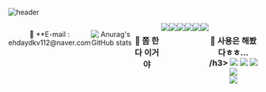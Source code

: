 ![header](https://capsule-render.vercel.app/api?type=waving&text=강태진(TaeJin-Kang)&color=random&fontAlign=70&fontSize=40&fontColor=ffffff&animation=blink&height=130)

<div align=center style="display:flex">
<p>
📮  **E-mail : ehdaydkv112@naver.com
</p>
<br>



<div align="center" style="display:flex">
    
![Anurag's GitHub stats](https://github-readme-stats.vercel.app/api?username=ehdaydkv112&show_icons=true&count_private=true&theme=nightowl&hide=prs,issues)

</div>





<h3 align=center>🎇 쫌 한다 이거야</h3>
<div align=center style="display:flex">


<img src="https://img.shields.io/badge/JavaScript-F7DF1E?style=flat-square&logo=JavaScript&logoColor=white"/>
<img src="https://img.shields.io/badge/Node.js-339933?style=flat-square&logo=Node.js&logoColor=white"/>
<img src="https://img.shields.io/badge/MongoDB-47A248?style=flat-square&logo=MongoDB&logoColor=white"/>
<img src="https://img.shields.io/badge/HTML5-E34F26?style=flat-square&logo=HTML5&logoColor=white"/>
<img src="https://img.shields.io/badge/CSS3-1572B6?style=flat-square&logo=CSS3&logoColor=white"/>
<img src="https://img.shields.io/badge/Git-F05032?style=flat-square&logo=Git&logoColor=white"/>


<h3>  🙋 사용은 해봤다ㅎㅎ... /h3>
    
<img src="https://img.shields.io/badge/TypeScript-3178C6?style=flat-square&logo=TypeScript&logoColor=white"/>
<img src="https://img.shields.io/badge/Flask-000000?style=flat-square&logo=Flask&logoColor=white"/>
<img src="https://img.shields.io/badge/jQuery-0769AD?style=flat-square&logo=jQuery&logoColor=white"/>
<img src="https://img.shields.io/badge/Python-3776AB?style=flat-square&logo=Python&logoColor=white"/>
<br>
<img src="https://img.shields.io/badge/Flask-000000?style=flat-square&logo=Flask&logoColor=white"/>
</div>

</div>
